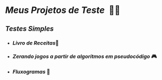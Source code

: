 # _Meus Projetos de Teste_ ​ :man_scientist:

## _Testes Simples_

- ### _Livro de Receitas_:book:

- ### _Zerando jogos a partir de algoritmos em pseudocódigo_ :video_game:

- ### _Fluxogramas_ :page_facing_up:

